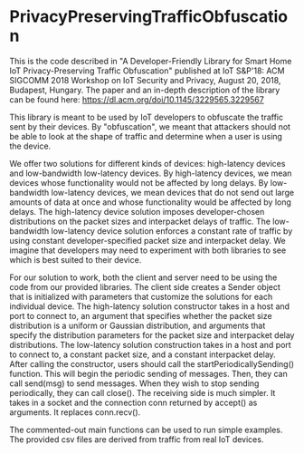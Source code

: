 # PrivacyPreservingTrafficObfuscation

This is the code described in "A Developer-Friendly Library for Smart Home IoT Privacy-Preserving Traffic Obfuscation" 
published at IoT S&P'18: ACM SIGCOMM 2018 Workshop on IoT Security and Privacy, August 20, 2018, Budapest, Hungary. 
The paper and an in-depth description of the library can be found here: https://dl.acm.org/doi/10.1145/3229565.3229567

This library is meant to be used by IoT developers to obfuscate the traffic sent by their devices. 
By "obfuscation", we meant that attackers should not be able to look at the shape  of traffic
and determine when a user is using the device.

We offer two solutions for different kinds of devices: high-latency devices and low-bandwidth low-latency devices. By high-latency devices, we mean devices whose functionality would not be affected by long delays. By low-bandwidth low-latency devices, we mean devices that do not send out large amounts of data at once and whose functionality would be affected by long delays. The high-latency device solution imposes developer-chosen distributions on the packet sizes and interpacket delays of traffic. The low-bandwidth low-latency device solution enforces a constant rate of traffic by using constant developer-specified packet size and interpacket delay. We imagine that developers may need to experiment with both libraries to see which is best suited to their device.

For our solution to work, both the client and server need to be using the code 
from our provided libraries. The client side creates a Sender object that is 
initialized with parameters that customize the solutions for each individual 
device. The high-latency solution constructor takes in a host and port to 
connect to, an argument that specifies whether the packet size distribution is
a uniform or Gaussian distribution, and arguments that specify the distribution
parameters for the packet size and interpacket delay distributions. The 
low-latency solution construction takes in a host and port to connect to, 
a constant packet size, and a constant interpacket delay. After 
calling the constructor, users should call the startPeriodicallySending() 
function. This will begin the periodic sending of messages. 
Then, they can call send(msg) to send messages. When they wish to stop sending periodically, they can call close(). The receiving side is much
simpler. It takes in a socket and the connection conn returned by
accept() as arguments. It replaces conn.recv().

The commented-out main functions can be used to run simple examples. The provided
csv files are derived from traffic from real IoT devices. 
